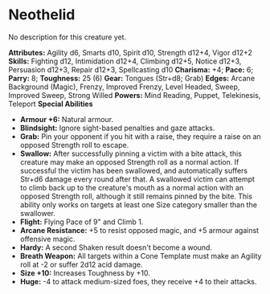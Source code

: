 # Neothelid

No description for this creature yet.

**Attributes:** Agility d6, Smarts d10, Spirit d10, Strength d12+4,
Vigor d12+2
**Skills:** Fighting d12, Intimidation d12+4, Climbing d12+5, Notice
d12+3, Persuasion d12+3, Repair d12+3, Spellcasting d10
**Charisma:** +4; **Pace:** 6; **Parry:** 8; **Toughness:** 25 (6)
**Gear:** Tongues (Str+d8; Grab)
**Edges:** Arcane Background (Magic), Frenzy, Improved Frenzy, Level
Headed, Sweep, Improved Sweep, Strong Willed
**Powers:** Mind Reading, Puppet, Telekinesis, Teleport
**Special Abilities**

- **Armour +6:** Natural armour.
- **Blindsight:** Ignore sight-based penalties and gaze attacks.
- **Grab:** Pin your opponent if you hit with a raise, they require a
raise on an opposed Strength roll to escape.
- **Swallow:** After successfully pinning a victim with a bite attack,
this creature may make an opposed Strength roll as a normal action. If
successful the victim has been swallowed, and automatically suffers
Str+d6 damage every round after that. A swallowed victim can attempt to
climb back up to the creature's mouth as a normal action with an
opposed Strength roll, although it still remains pinned by the bite.
This ability only works on targets at least one Size category smaller
than the swallower.
- **Flight:** Flying Pace of 9" and Climb 1.
- **Arcane Resistance:** +5 to resist opposed magic, and +5 armour
against offensive magic.
- **Hardy:** A second Shaken result doesn't become a wound.
- **Breath Weapon:** All targets within a Cone Template must make an
Agility roll at -2 or suffer 2d12 acid damage.
- **Size +10:** Increases Toughness by +10.
- **Huge:** -4 to attack medium-sized foes, they receive +4 to their
attacks.
